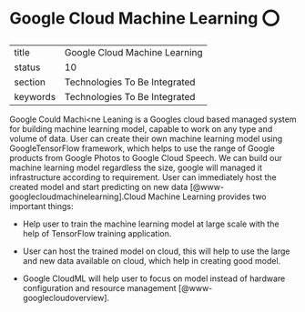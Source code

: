 # Google Cloud Machine Learning :o:


|          |                                   |
| -------- | --------------------------------- |
| title    | Google Cloud Machine Learning     | 
| status   | 10                                |
| section  | Technologies To Be Integrated     |
| keywords | Technologies To Be Integrated     |


     
Google Could Machi<ne Leaning is a Googles cloud based managed system
for building machine learning model, capable to work on any type and
volume of data. User can create their own machine learning model using
GoogleTensorFlow framework, which helps to use the range of Google
products from Google Photos to Google Cloud Speech.  We can build our
machine learning model regardless the size, google will managed it
infrastructure according to requirement. User can immediately host the
created model and start predicting on new
data [@www-googlecloudmachinelearning].Cloud Machine Learning
provides two important things:
     
* Help user to train the machine learning model at large scale
  with the help of TensorFlow  training application.
  
* User can host the trained model on cloud,  this will help
  to use the large and new data available on cloud, which help in
  creating good model.

* Google CloudML will help user to focus on model instead of
  hardware configuration and resource
  management [@www-googlecloudoverview].

